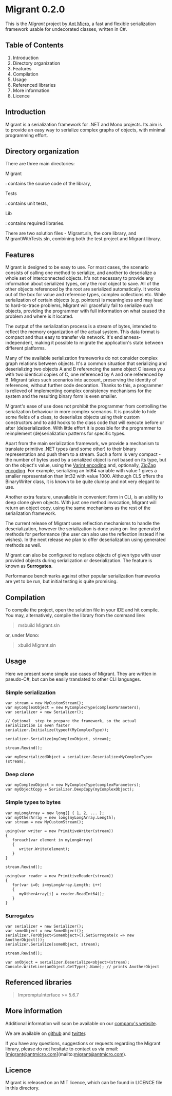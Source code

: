 # Migrant 0.2.0

This is the *Migrant* project by [Ant Micro](http://antmicro.com), a fast and flexible serialization framework usable for undecorated classes, written in C\#.

## Table of Contents

1.  Introduction
2.  Directory organization
3.  Features
4.  Compilation
5.  Usage
6.  Referenced libraries
7.  More information
8.  Licence

## Introduction

Migrant is a serialization framework for .NET and Mono projects. Its aim is to provide an easy way to serialize complex graphs of objects, with minimal programming effort.

## Directory organization

There are three main directories:

Migrant

:   contains the source code of the library,

Tests

:   contains unit tests,

Lib

:   contains required libraries.

There are two solution files - Migrant.sln, the core library, and MigrantWithTests.sln, combining both the test project and Migrant library.

## Features

Migrant is designed to be easy to use. For most cases, the scenario consists of calling one method to serialize, and another to deserialize a whole set of interconnected objects. It's not necessary to provide any information about serialized types, only the root object to save. All of the other objects referenced by the root are serialized automatically. It works out of the box for value and reference types, complex collections etc. While serialization of certain objects (e.g. pointers) is meaningless and may lead to hard-to-trace problems, Migrant will gracefully fail to serialize such objects, providing the programmer with full information on what caused the problem and where is it located.

The output of the serialization process is a stream of bytes, intended to reflect the memory organization of the actual system. This data format is compact and thus easy to transfer via network. It's endianness-independent, making it possible to migrate the application's state between different platforms.

Many of the available serialization frameworks do not consider complex graph relations between objects. It's a common situation that serializing and deserializing two objects A and B referencing the same object C leaves you with two identical copies of C, one referenced by A and one referenced by B. Migrant takes such scenarios into account, preserving the identity of references, without further code decoration. Thanks to this, a programmer is relieved of implementing complex consistency mechanisms for the system and the resulting binary form is even smaller.

Migrant's ease of use does not prohibit the programmer from controlling the serialization behaviour in more complex scenarios. It is possible to hide some fields of a class, to deserialize objects using their custom constructors and to add hooks to the class code that will execute before or after (de)serialization. With little effort it is possible for the programmer to reimplement (de)serialization patterns for specific types.

Apart from the main serialization framework, we provide a mechanism to translate primitive .NET types (and some other) to their binary representation and push them to a stream. Such a form is very compact - the number of bytes used by a serialized object is not based on its type, but on the object's value, using the [Varint encoding](https://developers.google.com/protocol-buffers/docs/encoding#varints) and, optionally, [ZigZag encoding](https://developers.google.com/protocol-buffers/docs/encoding#varints). For example, serializing an Int64 variable with value 1 gives a smaller representation than Int32 with value 1000. Although CLS offers the BinaryWriter class, it is known to be quite clumsy and not very elegant to use.

Another extra feature, unavailable in convenient form in CLI, is an ability to deep clone given objects. With just one method invocation, Migrant will return an object copy, using the same mechanisms as the rest of the serialization framework.

The current release of Migrant uses reflection mechanisms to handle the deserialization, however the serialization is done using on-line generated methods for performance (the user can also use the reflection instead if he wishes). In the next release we plan to offer deserialization using generated methods as well.

Migrant can also be configured to replace objects of given type with user provided objects during serialization or deserialization. The feature is known as **Surrogates**.

Performance benchmarks against other popular serialization frameworks are yet to be run, but initial testing is quite promising.

## Compilation

To compile the project, open the solution file in your IDE and hit compile. You may, alternatively, compile the library from the command line:

> msbuild Migrant.sln

or, under Mono:

> xbuild Migrant.sln

## Usage

Here we present some simple use cases of Migrant. They are written in pseudo-C\#, but can be easily translated to other CLI languages.

### Simple serialization

    var stream = new MyCustomStream();
    var myComplexObject = new MyComplexType(complexParameters);
    var serializer = new Serializer();

    //_Optional_ step to prepare the framework, so the actual serialization is even faster
    serializer.Initialize(typeof(MyComplexType));

    serializer.Serialize(myComplexObject, stream);

    stream.Rewind();

    var myDeserializedObject = serializer.Deserialize<MyComplexType>(stream);

### Deep clone

    var myComplexObject = new MyComplexType(complexParameters);
    var myObjectCopy = Serializer.DeepCopy(myComplexObject);

### Simple types to bytes

    var myLongArray = new long[] { 1, 2, ... };
    var myOtherArray = new long[myLongArray.Length];
    var stream = new MyCustomStream();

    using(var writer = new PrimitiveWriter(stream))
    {
       foreach(var element in myLongArray)
       {
          writer.Write(element);
       }
    }

    stream.Rewind();

    using(var reader = new PrimitiveReader(stream))
    {
       for(var i=0; i<myLongArray.Length; i++)
       {
          myOtherArray[i] = reader.ReadInt64();
       }
    }

### Surrogates

    var serializer = new Serializer();
    var someObject = new SomeObject();
    serializer.ForObject<SomeObject>().SetSurrogate(x => new AnotherObject());
    serializer.Serialize(someObject, stream);

    stream.Rewind();

    var anObject = serializer.Deserialize<object>(stream);
    Console.WriteLine(anObject.GetType().Name); // prints AnotherObject

## Referenced libraries

> ImpromptuInterface \>= 5.6.7

## More information

Additional information will soon be available on our [company's website](http://www.antmicro.com/OpenSource).

We are available on [github](https://www.github.com/antmicro) and [twitter](http://twitter.com/antmicro).

If you have any questions, suggestions or requests regarding the Migrant library, please do not hesitate to contact us via email: [[migrant@antmicro.com](mailto:migrant@antmicro.com)](mailto:migrant@antmicro.com).

## Licence

Migrant is released on an MIT licence, which can be found in LICENCE file in this directory.
